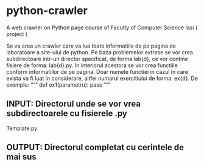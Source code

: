 # python-crawler
A web crawler on Python page course of Faculty of Computer Science Iasi ( project )


Se va crea un crawler care va lua toate informatiile de pe pagina de laboratoare a site-ului de
python. Pe baza problemelor extrase se vor crea subdirectoare intr-un director specificat, de
forma lab{d}, ce vor contine fisiere de forma: lab{d}.py. In interiorul acestora se vor crea
functiile conform informatiilor de pe pagina. Doar numele functiei in cazul in care exista va fi
luat in considerare, altfel numarul exercitiului de forma: ex{d}. De exemplu:
“”” def ex1(parametru):
pass
“””
## INPUT: Directorul unde se vor vrea subdirectoarele cu fisierele .py
Template.py <director>
  
## OUTPUT: Directorul completat cu cerintele de mai sus
